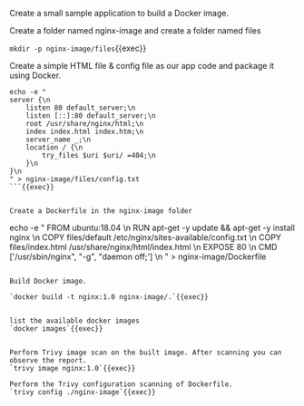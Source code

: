 Create a small sample application to build a Docker image.

Create a folder named nginx-image and create a folder named files

`mkdir -p nginx-image/files`{{exec}}

Create a simple HTML file & config file as our app code and package it using Docker.

```
echo -e "
server {\n
    listen 80 default_server;\n
    listen [::]:80 default_server;\n
    root /usr/share/nginx/html;\n
    index index.html index.htm;\n
    server_name _;\n
    location / {\n
        try_files $uri $uri/ =404;\n
    }\n
}\n
" > nginx-image/files/config.txt
```{{exec}}


Create a Dockerfile in the nginx-image folder

```
echo -e "
FROM ubuntu:18.04  \n
RUN  apt-get -y update && apt-get -y install nginx \n
COPY files/default /etc/nginx/sites-available/config.txt \n
COPY files/index.html /usr/share/nginx/html/index.html \n
EXPOSE 80 \n
CMD ['/usr/sbin/nginx", "-g", "daemon off;'] \n
" > nginx-image/Dockerfile
```{{exec}}

Build Docker image.

`docker build -t nginx:1.0 nginx-image/.`{{exec}}


list the available docker images
`docker images`{{exec}}


Perform Trivy image scan on the built image. After scanning you can observe the report.
`trivy image nginx:1.0`{{exec}}

Perform the Trivy configuration scanning of Dockerfile. 
`trivy config ./nginx-image`{{exec}}
